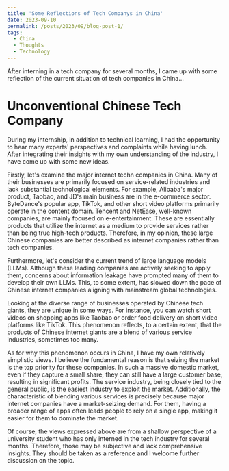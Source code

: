 ```yaml
---
title: 'Some Reflections of Tech Companys in China'
date: 2023-09-10
permalink: /posts/2023/09/blog-post-1/
tags:
  - China
  - Thoughts
  - Technology
---
```


After interning in a tech company for several months, I came up with some reflection of the current situation of tech companies in China...

Unconventional Chinese Tech Company
======
During my internship, in addition to technical learning, I had the opportunity to hear many experts' perspectives and complaints while having lunch. After integrating their insights with my own understanding of the industry, I have come up with some new ideas.

Firstly, let's examine the major internet techn companies in China. Many of their businesses are primarily focused on service-related industries and lack substantial technological elements. For example, Alibaba's major product, Taobao, and JD's main business are in the e-commerce sector. ByteDance's popular app, TikTok, and other short video platforms primarily operate in the content domain. Tencent and NetEase, well-known companies, are mainly focused on e-entertainment. These are essentially products that utilize the internet as a medium to provide services rather than being true high-tech products. Therefore, in my opinion, these large Chinese companies are better described as internet companies rather than tech companies.

Furthermore, let's consider the current trend of large language models (LLMs). Although these leading companies are actively seeking to apply them, concerns about information leakage have prompted many of them to develop their own LLMs. This, to some extent, has slowed down the pace of Chinese internet companies aligning with mainstream global technologies.

Looking at the diverse range of businesses operated by Chinese tech giants, they are unique in some ways. For instance, you can watch short videos on shopping apps like Taobao or order food delivery on short video platforms like TikTok. This phenomenon reflects, to a certain extent, that the products of Chinese internet giants are a blend of various service industries, sometimes too many.

As for why this phenomenon occurs in China, I have my own relatively simplistic views. I believe the fundamental reason is that seizing the market is the top priority for these companies. In such a massive domestic market, even if they capture a small share, they can still have a large customer base, resulting in significant profits. The service industry, being closely tied to the general public, is the easiest industry to exploit the market. Additionally, the characteristic of blending various services is precisely because major internet companies have a market-seizing demand. For them, having a broader range of apps often leads people to rely on a single app, making it easier for them to dominate the market.

Of course, the views expressed above are from a shallow perspective of a university student who has only interned in the tech industry for several months. Therefore, those may be subjective and lack comprehensive insights. They should be taken as a reference and I welcome further discussion on the topic.